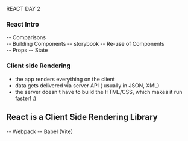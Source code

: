 REACT DAY 2


### React Intro ### 

-- Comparisons  
-- Building Components 
-- storybook
-- Re-use of Components  
-- Props
-- State


### Client side Rendering

- the app renders everything on the client
- data gets delivered via server API ( usually in JSON, XML)
- the server doesn't have to build the HTML/CSS, which makes it run faster! :) 

## React is a Client Side Rendering Library


-- Webpack
-- Babel 
(Vite)

